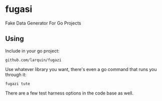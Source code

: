 # fugasi

Fake Data Generator For Go Projects

## Using

Include in your go project:

`github.com/larquin/fugazi`


Use whatever library you want, there's even a go command that runs you through it:

`fugazi tute`


There are a few test harness options in the code base as well.

